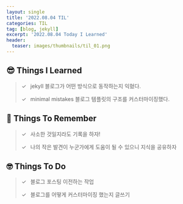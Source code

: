 ```yaml
---
layout: single
title: '2022.08.04 TIL'
categories: TIL
tag: [blog, jekyll]
excerpt: '2022.08.04 Today I Learned'
header:
  teaser: images/thumbnails/til_01.png
---
```


## 😎 Things I Learned

> ✓&ensp; jekyll 블로그가 어떤 방식으로 동작하는지 익혔다.
>
> ✓&ensp; minimal mistakes 블로그 템플릿의 구조를 커스터마이징했다.

## 🤔 Things To Remember

> ✓&ensp; 사소한 것일지라도 기록을 하자!
>
> ✓&ensp; 나의 작은 발견이 누군가에게 도움이 될 수 있으니 지식을 공유하자

## 🤓 Things To Do

> ✓&ensp; 블로그 포스팅 이전하는 작업
>
> ✓&ensp; 블로그를 어떻게 커스터마이징 했는지 글쓰기
